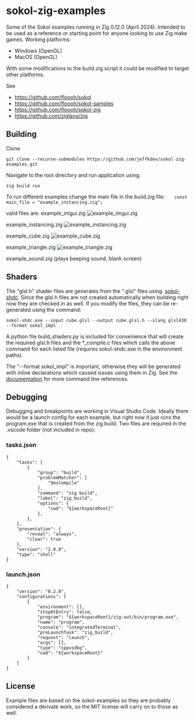 # sokol-zig-examples

Some of the Sokol examples running in Zig 0.12.0 (April 2024). Intended to be used as a reference or starting point for anyone looking to use Zig make games. Working platforms:
 - Windows (OpenGL)
 - MacOS (OpenGL)
 
With some modifications to the build.zig script it could be modified to target other platforms.

See
   - https://github.com/floooh/sokol
   - https://github.com/floooh/sokol-samples
   - https://github.com/floooh/sokol-zig
   - https://github.com/ziglang/zig

## Building

Clone

    git clone --recurse-submodules https://github.com/jeffkdev/sokol-zig-examples.git
    
    
Navigate to the root directory and run application using:

    zig build run
    
   
To run different examples change the main file in the build.zig file:
```    const main_file = "example_instancing.zig"; ```

valid files are:
  example_imgui.zig
![example_imgui.zig](docs/imgui.png)
  
  example_instancing.zig
![example_instancing.zig](docs/instancing.png)

  example_cube.zig
![example_cube.zig](docs/cube.png)
  
  example_triangle.zig
![example_triangle.zig](docs/triangle.png)

  example_sound.zig
(plays beeping sound, blank screen)
  
  
## Shaders

The "glsl.h" shader files are generates from the ".glsl" files using. [sokol-shdc](https://github.com/floooh/sokol-tools). Since the glsl.h files are not created automatically when building right now they are checked in as well. If you modify the files, they can be re-generated using the command:

```
sokol-shdc.exe --input cube.glsl --output cube.glsl.h --slang glsl430 --format sokol_impl
```
A python file build_shaders.py is included for convenience that will create the required glsl.h files and the *_compile.c files which calls the above command for each listed file (requires sokol-shdc.exe in the environment paths).

The "--format sokol_impl" is important, otherwise they will be generated with inline declarations which caused issues using them in Zig. See the [documentation](https://github.com/floooh/sokol-tools/blob/master/docs/sokol-shdc.md) for more command line references.

## Debugging

Debugging and breakpoints are working in Visual Studio Code. Ideally there would be a launch config for each example, but right now it just runs the program.exe that is created from the zig build. Two files are required in the .vscode folder (not included in repo):

### tasks.json
```
{
    "tasks": [
        {
            "group": "build",
            "problemMatcher": [
                "$msCompile"
            ],
            "command": "zig build",
            "label": "zig_build",
            "options": {
                "cwd": "${workspaceRoot}"
            },
        },
    ],
    "presentation": {
        "reveal": "always",
        "clear": true
    },
    "version": "2.0.0",
    "type": "shell"
}
 ```
### launch.json
```
{
    "version": "0.2.0",
    "configurations": [
        {
            "environment": [],
            "stopAtEntry": false,
            "program": "${workspaceRoot}/zig-out/bin/program.exe",
            "name": "program",
            "console": "integratedTerminal",
            "preLaunchTask": "zig_build",
            "request": "launch",
            "args": [],
            "type": "cppvsdbg",
            "cwd": "${workspaceRoot}"
        }
    ]
}
 ```
## License

Example files are based on the sokol-examples so they are probably considered a derivate work, so the MIT license will carry on to those as well.
